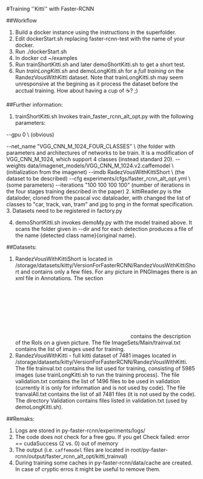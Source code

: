#Training ''Kitti'' with  Faster-RCNN

##Workflow

1. Build a docker instance using the instructions in the superfolder.
2. Edit dockerStart.sh replacing faster-rcnn-test with the name of your docker.
3. Run ./dockerStart.sh
4. In docker cd ~/examples
5. Run trainShortKitti.sh and later demoShortKitti.sh to get a short test.
6. Run *trainLongKitti.sh* and demoLongKitti.sh for a *full training* on the RandezVousWithKitti dataset. Note that trainLongKitti.sh may seem unresponsive at the begining as it process the dataset before the acctual training. How about having a cup of :coffee:? ;)

##Further information:

1. trainShortKitti.sh Invokes train_faster_rcnn_alt_opt.py with the following parameters:

  --gpu 0 \ (obvious)
  
  --net_name "VGG_CNN_M_1024_FOUR_CLASSES" \ (the folder with parameters and architectures of networks to be train.
                            It is a modification of VGG_CNN_M_1024, which support 4 classes (instead standard 20).
  --weights data/imagenet_models/VGG_CNN_M_1024.v2.caffemodel \ (initialization from the imagenet)
  --imdb RadezVousWithKittiShort \ (the dataset to be described)
  --cfg experiments/cfgs/faster_rcnn_alt_opt.yml \ (some parameters)
  --iterations "100 100 100 100" (number of iterations in the four stages training described in the paper)
2. kittiReader.py is the dataloder, cloned from the pascal voc dataloader, with changed the list of classes to "car, track, van, tram" and jpg to png in the format specification. 
3. Datasets need to be registered in factory.py 

4. demoShortKitti.sh invokes demoMy.py with the model trained above. It scans the folder given in --dir and for each detection produces a file of the name {detected class name}{original name}.

##Datasets:
1. RandezVousWithKittiShort is located in /storage/datasets/kitty/VersionForFasterRCNN/RandezVousWithKittiShort and contains only a few files. For any picture in PNGImages there is an xml file in Annotations. The section <object></object> contains the description of the RoIs on a given picture. The file ImageSets/Main/trainval.txt contains the list of images used for training.
2. RandezVousWithKitti - full kitti dataset of 7481 images located in /storage/datasets/kitty/VersionForFasterRCNN/RandezVousWithKitti. The file trainval.txt contains the list used for training, consisting of 5985 images (use trainLongKitti.sh to run the training process). The file validation.txt contains the list of 1496 files to be used in validation (currently it is only for information and is not used by code). The file tranvalAll.txt contains the list of all 7481 files (it is not used by the code). The directory Validation contains files listed in validation.txt (used by demoLongKitti.sh). 

##Remaks:
1. Logs are stored in py-faster-rcnn/experiments/logs/
2. The code does not check for a free gpu. If you get Check failed: error == cudaSuccess (2 vs. 0)  out of memory
3. The output (i.e. ``caffemodel`` files are located in root/py-faster-rcnn/output/faster_rcnn_alt_opt/kitti_trainval)
4. During training some caches in py-faster-rcnn/data/cache are created. In case of cryptic erros it might be useful to remove them.

